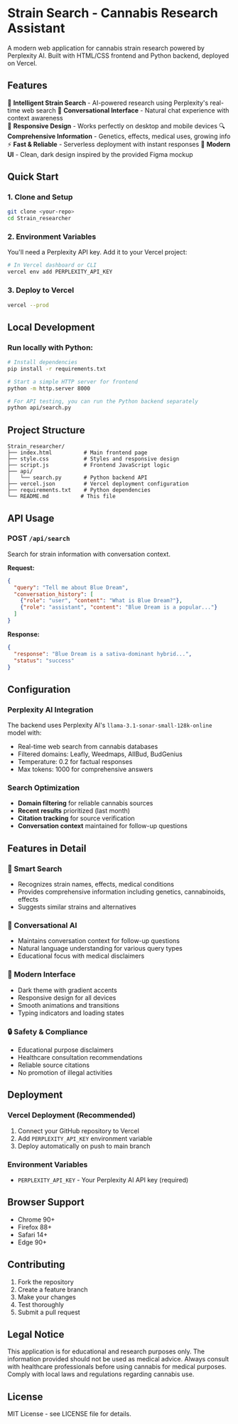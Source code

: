 # Strain Search - Cannabis Research Assistant

A modern web application for cannabis strain research powered by Perplexity AI. Built with HTML/CSS frontend and Python backend, deployed on Vercel.

## Features

🌿 **Intelligent Strain Search** - AI-powered research using Perplexity's real-time web search
💬 **Conversational Interface** - Natural chat experience with context awareness  
📱 **Responsive Design** - Works perfectly on desktop and mobile devices
🔍 **Comprehensive Information** - Genetics, effects, medical uses, growing info
⚡ **Fast & Reliable** - Serverless deployment with instant responses
🎨 **Modern UI** - Clean, dark design inspired by the provided Figma mockup

## Quick Start

### 1. Clone and Setup
```bash
git clone <your-repo>
cd Strain_researcher
```

### 2. Environment Variables
You'll need a Perplexity API key. Add it to your Vercel project:

```bash
# In Vercel dashboard or CLI
vercel env add PERPLEXITY_API_KEY
```

### 3. Deploy to Vercel
```bash
vercel --prod
```

## Local Development

### Run locally with Python:
```bash
# Install dependencies
pip install -r requirements.txt

# Start a simple HTTP server for frontend
python -m http.server 8000

# For API testing, you can run the Python backend separately
python api/search.py
```

## Project Structure

```
Strain_researcher/
├── index.html          # Main frontend page
├── style.css           # Styles and responsive design
├── script.js           # Frontend JavaScript logic
├── api/
│   └── search.py       # Python backend API
├── vercel.json         # Vercel deployment configuration
├── requirements.txt    # Python dependencies
└── README.md          # This file
```

## API Usage

### POST `/api/search`
Search for strain information with conversation context.

**Request:**
```json
{
  "query": "Tell me about Blue Dream",
  "conversation_history": [
    {"role": "user", "content": "What is Blue Dream?"},
    {"role": "assistant", "content": "Blue Dream is a popular..."}
  ]
}
```

**Response:**
```json
{
  "response": "Blue Dream is a sativa-dominant hybrid...",
  "status": "success"
}
```

## Configuration

### Perplexity AI Integration
The backend uses Perplexity AI's `llama-3.1-sonar-small-128k-online` model with:
- Real-time web search from cannabis databases
- Filtered domains: Leafly, Weedmaps, AllBud, BudGenius
- Temperature: 0.2 for factual responses
- Max tokens: 1000 for comprehensive answers

### Search Optimization
- **Domain filtering** for reliable cannabis sources
- **Recent results** prioritized (last month)
- **Citation tracking** for source verification
- **Conversation context** maintained for follow-up questions

## Features in Detail

### 🎯 Smart Search
- Recognizes strain names, effects, medical conditions
- Provides comprehensive information including genetics, cannabinoids, effects
- Suggests similar strains and alternatives

### 💬 Conversational AI  
- Maintains conversation context for follow-up questions
- Natural language understanding for various query types
- Educational focus with medical disclaimers

### 🎨 Modern Interface
- Dark theme with gradient accents
- Responsive design for all devices
- Smooth animations and transitions
- Typing indicators and loading states

### 🔒 Safety & Compliance
- Educational purpose disclaimers
- Healthcare consultation recommendations
- Reliable source citations
- No promotion of illegal activities

## Deployment

### Vercel Deployment (Recommended)
1. Connect your GitHub repository to Vercel
2. Add `PERPLEXITY_API_KEY` environment variable
3. Deploy automatically on push to main branch

### Environment Variables
- `PERPLEXITY_API_KEY` - Your Perplexity AI API key (required)

## Browser Support

- Chrome 90+
- Firefox 88+
- Safari 14+
- Edge 90+

## Contributing

1. Fork the repository
2. Create a feature branch
3. Make your changes
4. Test thoroughly
5. Submit a pull request

## Legal Notice

This application is for educational and research purposes only. The information provided should not be used as medical advice. Always consult with healthcare professionals before using cannabis for medical purposes. Comply with local laws and regulations regarding cannabis use.

## License

MIT License - see LICENSE file for details.